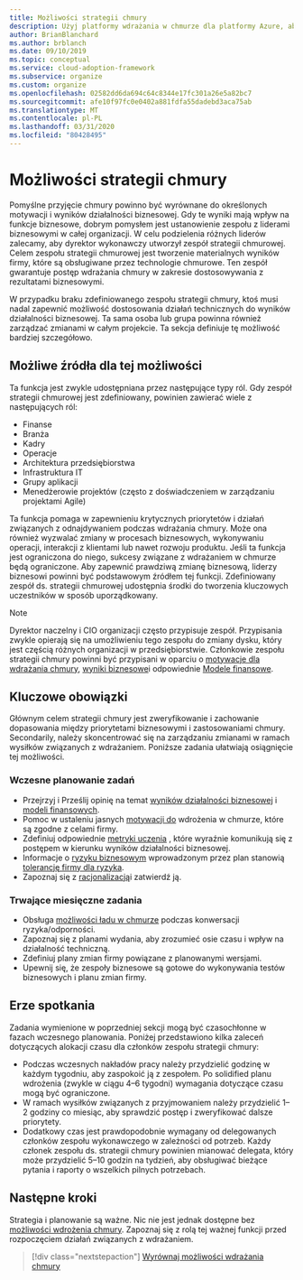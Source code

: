 ```yaml
---
title: Możliwości strategii chmury
description: Użyj platformy wdrażania w chmurze dla platformy Azure, aby dowiedzieć się, jak wyrównywać działania techniczne do wyników działalności biznesowej.
author: BrianBlanchard
ms.author: brblanch
ms.date: 09/10/2019
ms.topic: conceptual
ms.service: cloud-adoption-framework
ms.subservice: organize
ms.custom: organize
ms.openlocfilehash: 02582dd6da694c64c8344e17fc301a26e5a82bc7
ms.sourcegitcommit: afe10f97fc0e0402a881fdfa55dadebd3aca75ab
ms.translationtype: MT
ms.contentlocale: pl-PL
ms.lasthandoff: 03/31/2020
ms.locfileid: "80428495"
---
```

# <a name="cloud-strategy-capabilities"></a>Możliwości strategii chmury

Pomyślne przyjęcie chmury powinno być wyrównane do określonych motywacji i wyników działalności biznesowej. Gdy te wyniki mają wpływ na funkcje biznesowe, dobrym pomysłem jest ustanowienie zespołu z liderami biznesowymi w całej organizacji. W celu podzielenia różnych liderów zalecamy, aby dyrektor wykonawczy utworzył zespół strategii chmurowej. Celem zespołu strategii chmurowej jest tworzenie materialnych wyników firmy, które są obsługiwane przez technologie chmurowe. Ten zespół gwarantuje postęp wdrażania chmury w zakresie dostosowywania z rezultatami biznesowymi.

W przypadku braku zdefiniowanego zespołu strategii chmury, ktoś musi nadal zapewnić możliwość dostosowania działań technicznych do wyników działalności biznesowej. Ta sama osoba lub grupa powinna również zarządzać zmianami w całym projekcie. Ta sekcja definiuje tę możliwość bardziej szczegółowo.

## <a name="possible-sources-for-this-capability"></a>Możliwe źródła dla tej możliwości

Ta funkcja jest zwykle udostępniana przez następujące typy ról. Gdy zespół strategii chmurowej jest zdefiniowany, powinien zawierać wiele z następujących ról:

- Finanse
- Branża
- Kadry
- Operacje
- Architektura przedsiębiorstwa
- Infrastruktura IT
- Grupy aplikacji
- Menedżerowie projektów (często z doświadczeniem w zarządzaniu projektami Agile)

Ta funkcja pomaga w zapewnieniu krytycznych priorytetów i działań związanych z odnajdywaniem podczas wdrażania chmury. Może ona również wyzwalać zmiany w procesach biznesowych, wykonywaniu operacji, interakcji z klientami lub nawet rozwoju produktu. Jeśli ta funkcja jest ograniczona do niego, sukcesy związane z wdrażaniem w chmurze będą ograniczone. Aby zapewnić prawdziwą zmianę biznesową, liderzy biznesowi powinni być podstawowym źródłem tej funkcji. Zdefiniowany zespół ds. strategii chmurowej udostępnia środki do tworzenia kluczowych uczestników w sposób uporządkowany.

> [!NOTE]
> Dyrektor naczelny i CIO organizacji często przypisuje zespół. Przypisania zwykle opierają się na umożliwieniu tego zespołu do zmiany dysku, który jest częścią różnych organizacji w przedsiębiorstwie. Członkowie zespołu strategii chmury powinni być przypisani w oparciu o [motywacje dla wdrażania chmury](../strategy/motivations.md), [wyniki biznesowe](../strategy/business-outcomes/index.md)i odpowiednie [Modele finansowe](../strategy/financial-models.md).

## <a name="key-responsibilities"></a>Kluczowe obowiązki

Głównym celem strategii chmury jest zweryfikowanie i zachowanie dopasowania między priorytetami biznesowymi i zastosowaniami chmury. Secondarily, należy skoncentrować się na zarządzaniu zmianami w ramach wysiłków związanych z wdrażaniem. Poniższe zadania ułatwiają osiągnięcie tej możliwości.

### <a name="early-planning-tasks"></a>Wczesne planowanie zadań

- Przejrzyj i Prześlij opinię na temat [wyników działalności biznesowej](../strategy/business-outcomes/index.md) i [modeli finansowych](../strategy/financial-models.md).
- Pomoc w ustaleniu jasnych [motywacji do](../strategy/motivations.md) wdrożenia w chmurze, które są zgodne z celami firmy.
- Zdefiniuj odpowiednie [metryki uczenia](../strategy/learning-metrics.md) , które wyraźnie komunikują się z postępem w kierunku wyników działalności biznesowej.
- Informacje o [ryzyku biznesowym](../govern/policy-compliance/risk-tolerance.md) wprowadzonym przez plan stanowią [tolerancję firmy dla ryzyka](../govern/policy-compliance/risk-tolerance.md).
- Zapoznaj się z [racjonalizacją](../digital-estate/rationalize.md)i zatwierdź ją.

### <a name="ongoing-monthly-tasks"></a>Trwające miesięczne zadania

- Obsługa [możliwości ładu w chmurze](./cloud-governance.md) podczas konwersacji ryzyka/odporności.
- Zapoznaj się z planami wydania, aby zrozumieć osie czasu i wpływ na działalność techniczną.
- Zdefiniuj plany zmian firmy powiązane z planowanymi wersjami.
- Upewnij się, że zespoły biznesowe są gotowe do wykonywania testów biznesowych i planu zmian firmy.

## <a name="meeting-cadence"></a>Erze spotkania

Zadania wymienione w poprzedniej sekcji mogą być czasochłonne w fazach wczesnego planowania. Poniżej przedstawiono kilka zaleceń dotyczących alokacji czasu dla członków zespołu strategii chmury:

- Podczas wczesnych nakładów pracy należy przydzielić godzinę w każdym tygodniu, aby zaspokoić ją z zespołem. Po solidified planu wdrożenia (zwykle w ciągu 4&ndash;6 tygodni) wymagania dotyczące czasu mogą być ograniczone.
- W ramach wysiłków związanych z przyjmowaniem należy przydzielić 1&ndash;2 godziny co miesiąc, aby sprawdzić postęp i zweryfikować dalsze priorytety.
- Dodatkowy czas jest prawdopodobnie wymagany od delegowanych członków zespołu wykonawczego w zależności od potrzeb. Każdy członek zespołu ds. strategii chmury powinien mianować delegata, który może przydzielić 5&ndash;10 godzin na tydzień, aby obsługiwać bieżące pytania i raporty o wszelkich pilnych potrzebach.

## <a name="next-steps"></a>Następne kroki

Strategia i planowanie są ważne. Nic nie jest jednak dostępne bez [możliwości wdrożenia chmury](./cloud-adoption.md). Zapoznaj się z rolą tej ważnej funkcji przed rozpoczęciem działań związanych z wdrażaniem.

> [!div class="nextstepaction"]
> [Wyrównaj możliwości wdrażania chmury](./cloud-adoption.md)
